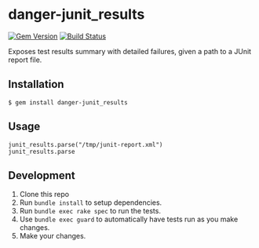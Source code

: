 # danger-junit_results

[![Gem Version](https://badge.fury.io/rb/danger-junit_results.svg)](https://badge.fury.io/rb/danger-junit_results) [![Build Status](https://travis-ci.org/valeriomazzeo/danger-junit_results.svg?branch=master)](https://travis-ci.org/valeriomazzeo/danger-junit_results)

Exposes test results summary with detailed failures, given a path to a JUnit report file.

## Installation

    $ gem install danger-junit_results

## Usage

    junit_results.parse("/tmp/junit-report.xml")
    junit_results.parse

## Development

1. Clone this repo
2. Run `bundle install` to setup dependencies.
3. Run `bundle exec rake spec` to run the tests.
4. Use `bundle exec guard` to automatically have tests run as you make changes.
5. Make your changes.
